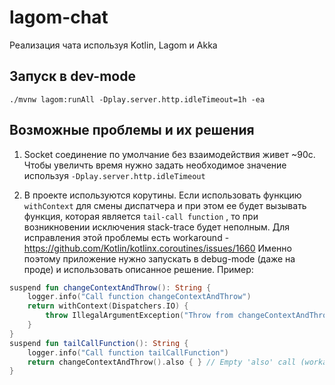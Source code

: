 # lagom-chat
Реализация чата используя Kotlin, Lagom и Akka

## Запуск в dev-mode
```shall
./mvnw lagom:runAll -Dplay.server.http.idleTimeout=1h -ea
```

## Возможные проблемы и их решения

1. Socket соединение по умолчание без взаимодействия живет ~90c. Чтобы увеличть время нужно задать необходимое значение используя `-Dplay.server.http.idleTimeout` 

2. В проекте используются корутины. Если использовать функцию `withContext` для смены диспатчера и при этом ее будет вызывать функция, которая является `tail-call function` , то при возникновении исключения
stack-trace будет неполным. Для исправления этой проблемы есть workaround - https://github.com/Kotlin/kotlinx.coroutines/issues/1660
Именно поэтому приложение нужно запускать в debug-mode (даже на проде) и использовать описанное решение.
Пример:

```kotlin
suspend fun changeContextAndThrow(): String {
    logger.info("Call function changeContextAndThrow")
    return withContext(Dispatchers.IO) {
        throw IllegalArgumentException("Throw from changeContextAndThrow")
    }
}
suspend fun tailCallFunction(): String {
    logger.info("Call function tailCallFunction")
    return changeContextAndThrow().also { } // Empty 'also' call (workaround)
}
```
